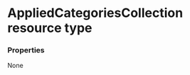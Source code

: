 # AppliedCategoriesCollection resource type



### Properties
None

<!-- uuid: 8a9a31f4-2e4d-4236-bdac-f84091841242
2015-10-12 23:35:00 UTC -->